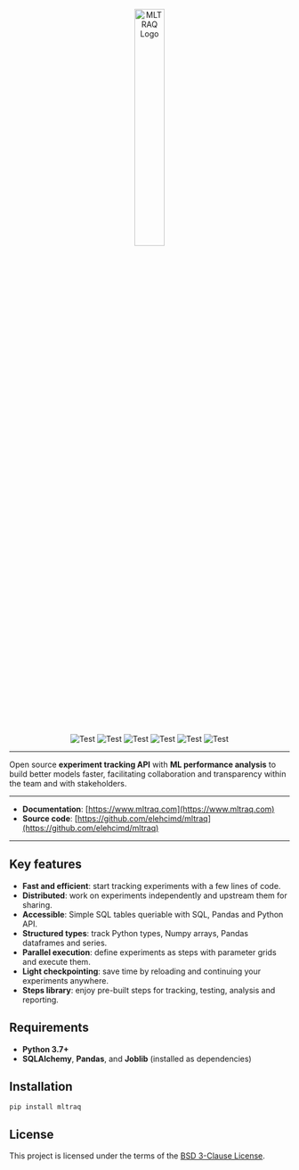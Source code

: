 <p align="center">
<img width="33%" height="33%" src="https://mltraq.com/assets/img/logo-black.svg" alt="MLTRAQ Logo">
</p>

<p align="center">
<img src="https://www.mltraq.com/assets/img/badges/test.svg" alt="Test">
<img src="https://www.mltraq.com/assets/img/badges/coverage.svg" alt="Test">
<img src="https://www.mltraq.com/assets/img/badges/python.svg" alt="Test">
<img src="https://www.mltraq.com/assets/img/badges/pypi.svg" alt="Test">
<img src="https://www.mltraq.com/assets/img/badges/license.svg" alt="Test">
<img src="https://www.mltraq.com/assets/img/badges/code-style.svg" alt="Test">
</p>

---

Open source **experiment tracking API** with **ML performance analysis** to build better models faster, facilitating collaboration and transparency within the team and with stakeholders.

---

* **Documentation**: [https://www.mltraq.com](https://www.mltraq.com)
* **Source code**: [https://github.com/elehcimd/mltraq](https://github.com/elehcimd/mltraq)

---

## Key features

* **Fast and efficient**: start tracking experiments with a few lines of code.
* **Distributed**: work on experiments independently and upstream them for sharing.
* **Accessible**: Simple SQL tables queriable with SQL, Pandas and Python API.
* **Structured types**: track Python types, Numpy arrays, Pandas dataframes and series.
* **Parallel execution**: define experiments as steps with parameter grids and execute them.
* **Light checkpointing**: save time by reloading and continuing your experiments anywhere.
* **Steps library**: enjoy pre-built steps for tracking, testing, analysis and reporting.

## Requirements

* **Python 3.7+**
* **SQLAlchemy**, **Pandas**, and **Joblib** (installed as dependencies)

## Installation

```
pip install mltraq
```

## License

This project is licensed under the terms of the [BSD 3-Clause License](https://mltraq.com/license).

